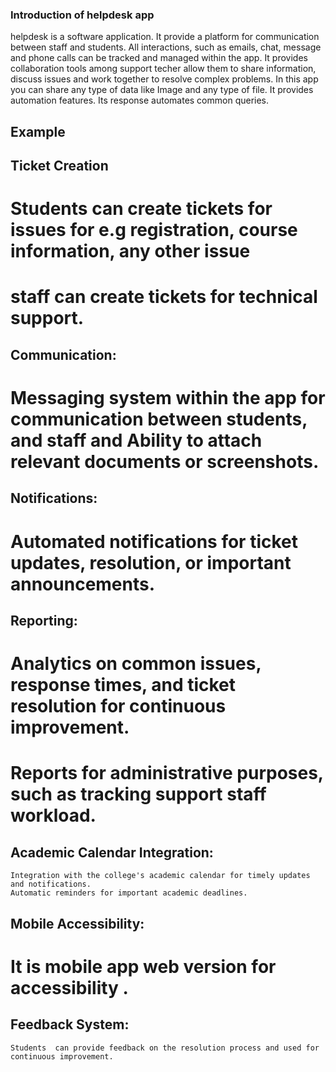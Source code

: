 ### Introduction of helpdesk app

helpdesk is a software application. It provide a platform for communication between staff and students. All interactions, such as emails, chat, message and phone calls can be tracked and managed within the app. It provides collaboration tools among support techer allow them to share information, discuss issues and work together to resolve complex problems. In this app you can share any type of data like Image and any type of file. It provides automation features. Its response automates common queries.

## Example

## Ticket Creation

   # Students can create tickets for issues for e.g  registration, course information, any other issue 
# staff can create tickets for technical support.

## Communication:

# Messaging system within the app for communication between students, and  staff and Ability to attach relevant documents or screenshots.
    
## Notifications:

# Automated notifications for ticket updates, resolution, or important announcements.
    
  ## Reporting:

  #  Analytics on common issues, response times, and ticket resolution for continuous improvement.
   # Reports for administrative purposes, such as tracking support staff workload.

  ## Academic Calendar Integration:

    Integration with the college's academic calendar for timely updates and notifications.
    Automatic reminders for important academic deadlines.
##    Mobile Accessibility:

  #  It is mobile app web version for accessibility .

   ## Feedback System:

    Students  can provide feedback on the resolution process and used for continuous improvement.
